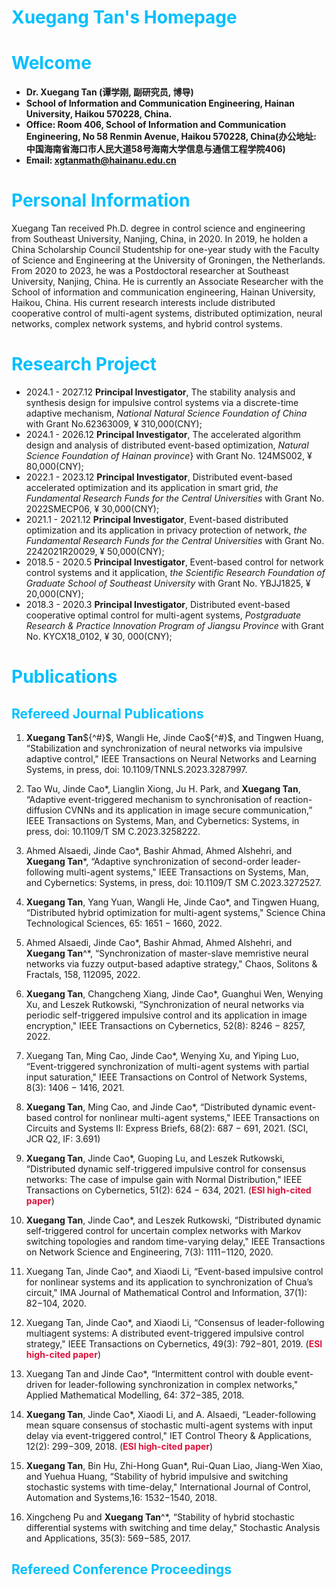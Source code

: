 # <font color=DeepSkyBlue>Xuegang Tan's  Homepage</font>

# <font color=DeepSkyBlue>Welcome</font>
 - **Dr. Xuegang Tan (谭学刚, 副研究员, 博导)**
 -  **School of Information and Communication Engineering, Hainan University, Haikou 570228, China.**
 -  **Office: Room 406, School of Information and Communication Engineering, No 58 Renmin Avenue, Haikou 570228, China(办公地址: 中国海南省海口市人民大道58号海南大学信息与通信工程学院406)**
 -  **Email: xgtanmath@hainanu.edu.cn**

# <font color=DeepSkyBlue> Personal Information</font>
  Xuegang Tan received Ph.D. degree in control science and engineering from Southeast University, Nanjing, China, in 2020. In 2019, he holden a China Scholarship Council Studentship for one-year study with the Faculty of Science and Engineering at the University of Groningen, the Netherlands. From  2020 to 2023, he was a Postdoctoral researcher at Southeast University, Nanjing, China. He is currently an Associate Researcher with the School of information and communication engineering, Hainan University, Haikou, China. His current research interests include distributed cooperative control of multi-agent systems, distributed optimization, neural networks, complex network systems, and hybrid control systems.

# <font color=DeepSkyBlue> Research Project</font>
 - 2024.1 - 2027.12   **Principal Investigator**, The stability analysis and synthesis design for impulsive control systems via a discrete-time adaptive mechanism, *National Natural Science Foundation of China* with Grant No.62363009, ¥ 310,000(CNY);
 - 2024.1 - 2026.12 **Principal Investigator**, The accelerated algorithm design and analysis of distributed event-based optimization, *Natural Science Foundation of Hainan province*} with Grant No. 124MS002, ¥ 80,000(CNY);
 - 2022.1 - 2023.12 **Principal Investigator**, Distributed event-based accelerated optimization and its application in smart grid, *the Fundamental Research Funds for the Central Universities* with Grant No. 2022SMECP06, ¥ 30,000(CNY);
 - 2021.1 - 2021.12 **Principal Investigator**, Event-based distributed optimization and its application in privacy protection of network, *the Fundamental Research Funds for the Central Universities* with Grant No. 2242021R20029, ¥ 50,000(CNY);
 - 2018.5 - 2020.5 **Principal Investigator**, Event-based control for network control systems and it application, *the Scientific Research Foundation of Graduate School of Southeast University* with Grant No. YBJJ1825, ¥ 20,000(CNY);	
 - 2018.3 - 2020.3 **Principal Investigator**, Distributed event-based cooperative optimal control for multi-agent systems, *Postgraduate Research & Practice Innovation Program of Jiangsu Province* with Grant No. KYCX18_0102, ¥ 30, 000(CNY);

# <font color=DeepSkyBlue> Publications</font>
## <font color=DeepSkyBlue> Refereed Journal Publications</font>
 1. **Xuegang Tan**${^#}$, Wangli He, Jinde Cao${^#}$, and Tingwen Huang, “Stabilization and synchronization of neural networks via impulsive adaptive control," IEEE Transactions on Neural Networks and Learning Systems, in press, doi: 10.1109/TNNLS.2023.3287997.

 2. Tao Wu, Jinde Cao*, Lianglin Xiong, Ju H. Park, and **Xuegang Tan**, “Adaptive event-triggered mechanism to synchronisation of reaction-diffusion CVNNs and its application in image secure communication,” IEEE Transactions on Systems, Man, and Cybernetics: Systems, in press, doi: 10.1109/T SM C.2023.3258222.

 4. Ahmed Alsaedi, Jinde Cao*, Bashir Ahmad, Ahmed Alshehri, and **Xuegang Tan***, “Adaptive synchronization of second-order leader-following multi-agent systems," IEEE Transactions on Systems, Man, and Cybernetics: Systems, in press, doi: 10.1109/T SM C.2023.3272527.

 5. **Xuegang Tan**, Yang Yuan, Wangli He, Jinde Cao*, and Tingwen Huang, “Distributed hybrid optimization for multi-agent systems," Science China Technological Sciences, 65: 1651 − 1660, 2022.

 6. Ahmed Alsaedi, Jinde Cao*, Bashir Ahmad, Ahmed Alshehri, and **Xuegang Tan**^*, “Synchronization of master-slave memristive neural networks via fuzzy output-based adaptive strategy," Chaos, Solitons & Fractals, 158, 112095, 2022.

 7. **Xuegang Tan**, Changcheng Xiang, Jinde Cao*, Guanghui Wen, Wenying Xu, and Leszek Rutkowski, “Synchronization of neural networks via periodic self-triggered impulsive control and its application in image encryption," IEEE Transactions on Cybernetics, 52(8): 8246 − 8257, 2022.

 8. Xuegang Tan, Ming Cao, Jinde Cao*, Wenying Xu, and Yiping Luo, “Event-triggered synchronization of multi-agent systems with partial input saturation," IEEE Transactions on Control of Network Systems, 8(3): 1406 − 1416, 2021.
 
 9. **Xuegang Tan**, Ming Cao, and Jinde Cao*, “Distributed dynamic event-based control for nonlinear multi-agent systems," IEEE Transactions on Circuits and Systems II: Express Briefs, 68(2): 687 − 691, 2021. (SCI, JCR Q2, IF:
3.691)
 10. **Xuegang Tan**, Jinde Cao*, Guoping Lu, and Leszek Rutkowski, “Distributed dynamic self-triggered impulsive control for consensus networks: The case of impulse gain with Normal Distribution," IEEE Transactions on Cybernetics, 51(2): 624 − 634, 2021. (<font color=Crimson>**ESI high-cited paper**</font>)

 11. **Xuegang Tan**, Jinde Cao*, and Leszek Rutkowski, “Distributed dynamic self-triggered control for uncertain complex networks with Markov switching topologies and random time-varying delay," IEEE Transactions on Network Science and Engineering, 7(3): 1111−1120, 2020.

 12. Xuegang Tan, Jinde Cao*, and Xiaodi Li, “Event-based impulsive control for nonlinear systems and its application to synchronization of Chua’s circuit," IMA Journal of Mathematical Control and Information, 37(1): 82−104, 2020.

 13. Xuegang Tan, Jinde Cao*, and Xiaodi Li, “Consensus of leader-following multiagent systems: A distributed event-triggered impulsive control strategy," IEEE Transactions on Cybernetics, 49(3): 792−801, 2019. (<font color=Crimson>**ESI high-cited paper**</font>)

 14. Xuegang Tan and Jinde Cao*, “Intermittent control with double event-driven for leader-following synchronization in complex networks," Applied Mathematical Modelling, 64: 372−385, 2018.

 15. **Xuegang Tan**, Jinde Cao*, Xiaodi Li, and A. Alsaedi, “Leader-following mean square consensus of stochastic multi-agent systems with input delay via event-triggered control," IET Control Theory & Applications, 12(2): 299−309, 2018. (<font color=Crimson>**ESI high-cited paper**</font>)
 
 16. **Xuegang Tan**, Bin Hu, Zhi-Hong Guan*, Rui-Quan Liao, Jiang-Wen Xiao, and Yuehua Huang, “Stability of hybrid impulsive and switching stochastic systems with time-delay," International Journal of Control, Automation and Systems,16: 1532−1540, 2018.
 
 17. Xingcheng Pu and **Xuegang Tan**^*, “Stability of hybrid stochastic differential systems with switching and time delay," Stochastic Analysis and Applications, 35(3): 569−585, 2017.

## <font color=DeepSkyBlue> Refereed Conference Proceedings</font>

